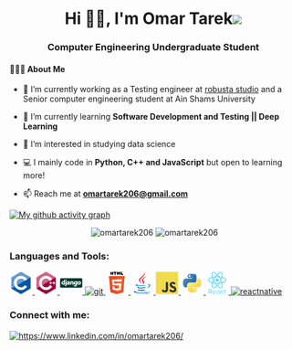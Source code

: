 <h1 align="center">Hi 👋🏽, I'm Omar Tarek<img src="https://emojis.slackmojis.com/emojis/images/1495224255/2288/christmas_parrot.gif?1495224255" width="30"/></h1>
<h3 align="center"> Computer Engineering Undergraduate Student</h3>


#### 👨🏻‍💻  About Me

- 🔭 I’m currently working as a Testing engineer at [robusta studio](https://github.com/RobustaStudio) and a Senior computer engineering student at Ain Shams University

- 🌱 I’m currently learning **Software Development and Testing || Deep Learning**

- 👯 I’m interested in studying data science

- 💻 I mainly code in **Python, C++ and JavaScript** but open to learning more!

- 📫 Reach me at **omartarek206@gmail.com**


[![My github activity graph](https://activity-graph.herokuapp.com/graph?username=omartarek206&theme=xcode)](https://git.io/omartarek206)

<p align="center">
  &nbsp;<img width="48%" src="https://github-readme-stats.vercel.app/api?username=omartarek206&show_icons=true&locale=en&theme=radical" alt="omartarek206" />
  <img src="https://github-readme-stats.vercel.app/api/top-langs?username=omartarek206&show_icons=true&locale=en&layout=compact&theme=radical" alt="omartarek206" />
</p>
<!-- <p align="center">
  &nbsp;<img width="48%" src="https://github-readme-stats.vercel.app/api?username=omartarek206&show_icons=true&locale=en&theme=radical" alt="omartarek206" />
  <img width="48%" src="https://github-readme-streak-stats.herokuapp.com/?user=omartarek206&theme=radical" alt="omartarek206" />
</p>

<p align="center"><img src="https://github-readme-stats.vercel.app/api/top-langs?username=omartarek206&show_icons=true&locale=en&layout=compact&theme=radical" alt="omartarek206" /></p> -->

<!-- [![Omar's wakatime stats](https://github-readme-stats.vercel.app/api/wakatime?username=omartarek206&theme=radical)](https://github.com/anuraghazra/github-readme-stats) -->





<h3 align="left">Languages and Tools:</h3>
<p align="left"> <a href="https://www.cprogramming.com/" target="_blank"> <img src="https://raw.githubusercontent.com/devicons/devicon/master/icons/c/c-original.svg" alt="c" width="40" height="40"/> </a> <a href="https://www.w3schools.com/cpp/" target="_blank"> <img src="https://raw.githubusercontent.com/devicons/devicon/master/icons/cplusplus/cplusplus-original.svg" alt="cplusplus" width="40" height="40"/> </a> <a href="https://www.djangoproject.com/" target="_blank"> <img src="https://raw.githubusercontent.com/devicons/devicon/master/icons/django/django-original.svg" alt="django" width="40" height="40"/> </a> <a href="https://git-scm.com/" target="_blank"> <img src="https://www.vectorlogo.zone/logos/git-scm/git-scm-icon.svg" alt="git" width="40" height="40"/> </a> <a href="https://www.w3.org/html/" target="_blank"> <img src="https://raw.githubusercontent.com/devicons/devicon/master/icons/html5/html5-original-wordmark.svg" alt="html5" width="40" height="40"/> </a> <a href="https://www.java.com" target="_blank"> <img src="https://raw.githubusercontent.com/devicons/devicon/master/icons/java/java-original.svg" alt="java" width="40" height="40"/> </a> <a href="https://developer.mozilla.org/en-US/docs/Web/JavaScript" target="_blank"> <img src="https://raw.githubusercontent.com/devicons/devicon/master/icons/javascript/javascript-original.svg" alt="javascript" width="40" height="40"/> </a> <a href="https://www.python.org" target="_blank"> <img src="https://raw.githubusercontent.com/devicons/devicon/master/icons/python/python-original.svg" alt="python" width="40" height="40"/> </a> <a href="https://reactjs.org/" target="_blank"> <img src="https://raw.githubusercontent.com/devicons/devicon/master/icons/react/react-original-wordmark.svg" alt="react" width="40" height="40"/> </a> <a href="https://reactnative.dev/" target="_blank"> <img src="https://reactnative.dev/img/header_logo.svg" alt="reactnative" width="40" height="40"/> </a>


<h3 align="left">Connect with me:</h3>
<p align="left">
<a href="https://www.linkedin.com/in/omartarek206/" target="blank"><img align="center" src="https://raw.githubusercontent.com/rahuldkjain/github-profile-readme-generator/master/src/images/icons/Social/linked-in-alt.svg" alt="https://www.linkedin.com/in/omartarek206/" height="30" width="40" /></a>
</p>
